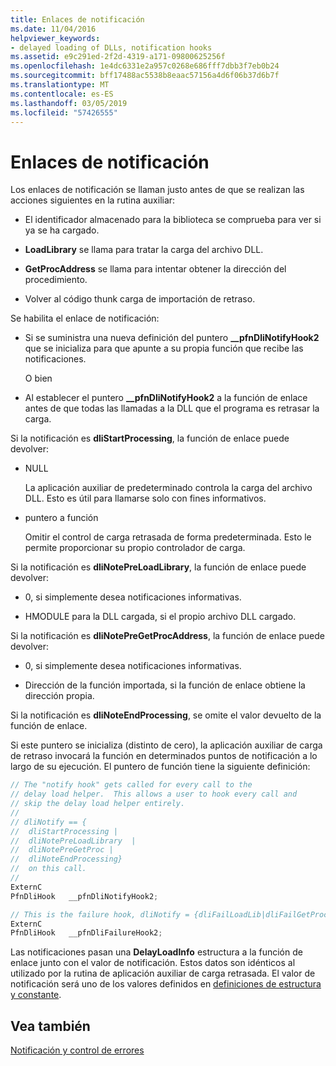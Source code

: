 ```yaml
---
title: Enlaces de notificación
ms.date: 11/04/2016
helpviewer_keywords:
- delayed loading of DLLs, notification hooks
ms.assetid: e9c291ed-2f2d-4319-a171-09800625256f
ms.openlocfilehash: 1e4dc6331e2a957c0268e686fff7dbb3f7eb0b24
ms.sourcegitcommit: bff17488ac5538b8eaac57156a4d6f06b37d6b7f
ms.translationtype: MT
ms.contentlocale: es-ES
ms.lasthandoff: 03/05/2019
ms.locfileid: "57426555"
---
```

# <a name="notification-hooks"></a>Enlaces de notificación

Los enlaces de notificación se llaman justo antes de que se realizan las acciones siguientes en la rutina auxiliar:

- El identificador almacenado para la biblioteca se comprueba para ver si ya se ha cargado.

- **LoadLibrary** se llama para tratar la carga del archivo DLL.

- **GetProcAddress** se llama para intentar obtener la dirección del procedimiento.

- Volver al código thunk carga de importación de retraso.

Se habilita el enlace de notificación:

- Si se suministra una nueva definición del puntero **__pfnDliNotifyHook2** que se inicializa para que apunte a su propia función que recibe las notificaciones.

   O bien

- Al establecer el puntero **__pfnDliNotifyHook2** a la función de enlace antes de que todas las llamadas a la DLL que el programa es retrasar la carga.

Si la notificación es **dliStartProcessing**, la función de enlace puede devolver:

- NULL

   La aplicación auxiliar de predeterminado controla la carga del archivo DLL. Esto es útil para llamarse solo con fines informativos.

- puntero a función

   Omitir el control de carga retrasada de forma predeterminada. Esto le permite proporcionar su propio controlador de carga.

Si la notificación es **dliNotePreLoadLibrary**, la función de enlace puede devolver:

- 0, si simplemente desea notificaciones informativas.

- HMODULE para la DLL cargada, si el propio archivo DLL cargado.

Si la notificación es **dliNotePreGetProcAddress**, la función de enlace puede devolver:

- 0, si simplemente desea notificaciones informativas.

- Dirección de la función importada, si la función de enlace obtiene la dirección propia.

Si la notificación es **dliNoteEndProcessing**, se omite el valor devuelto de la función de enlace.

Si este puntero se inicializa (distinto de cero), la aplicación auxiliar de carga de retraso invocará la función en determinados puntos de notificación a lo largo de su ejecución. El puntero de función tiene la siguiente definición:

```C
// The "notify hook" gets called for every call to the
// delay load helper.  This allows a user to hook every call and
// skip the delay load helper entirely.
//
// dliNotify == {
//  dliStartProcessing |
//  dliNotePreLoadLibrary  |
//  dliNotePreGetProc |
//  dliNoteEndProcessing}
//  on this call.
//
ExternC
PfnDliHook   __pfnDliNotifyHook2;

// This is the failure hook, dliNotify = {dliFailLoadLib|dliFailGetProc}
ExternC
PfnDliHook   __pfnDliFailureHook2;
```

Las notificaciones pasan una **DelayLoadInfo** estructura a la función de enlace junto con el valor de notificación. Estos datos son idénticos al utilizado por la rutina de aplicación auxiliar de carga retrasada. El valor de notificación será uno de los valores definidos en [definiciones de estructura y constante](../../build/reference/structure-and-constant-definitions.md).

## <a name="see-also"></a>Vea también

[Notificación y control de errores](../../build/reference/error-handling-and-notification.md)

